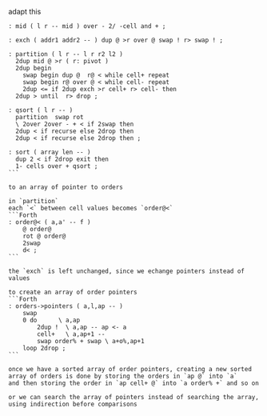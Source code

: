 
adapt this
````forth
: mid ( l r -- mid ) over - 2/ -cell and + ;
 
: exch ( addr1 addr2 -- ) dup @ >r over @ swap ! r> swap ! ;
 
: partition ( l r -- l r r2 l2 )
  2dup mid @ >r ( r: pivot )
  2dup begin
    swap begin dup @  r@ < while cell+ repeat
    swap begin r@ over @ < while cell- repeat
    2dup <= if 2dup exch >r cell+ r> cell- then
  2dup > until  r> drop ;
 
: qsort ( l r -- )
  partition  swap rot
  \ 2over 2over - + < if 2swap then
  2dup < if recurse else 2drop then
  2dup < if recurse else 2drop then ;
 
: sort ( array len -- )
  dup 2 < if 2drop exit then
  1- cells over + qsort ;
```

to an array of pointer to orders

in `partition` 
each `<` between cell values becomes `order@<` 
```Forth
: order@< ( a,a' -- f )
    @ order@
    rot @ order@
    2swap
    d< ;
```

the `exch` is left unchanged, since we echange pointers instead of values

to create an array of order pointers
```Forth
: orders->pointers ( a,l,ap -- )
    swap
    0 do      \ a,ap
        2dup !  \ a,ap -- ap <- a
        cell+   \ a,ap+1 --
        swap order% + swap \ a+o%,ap+1
    loop 2drop ;
```

once we have a sorted array of order pointers, creating a new sorted array of orders is done by storing the orders in `ap @` into `a`
and then storing the order in `ap cell+ @` into `a order% +` and so on

or we can search the array of pointers instead of searching the array, using indirection before comparisons
    

